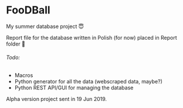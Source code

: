 # FooDBall
My summer database project :innocent:

<!----## Constraints:
* 
*
*
*
*
*
-->


Report file for the database written in Polish (for now) placed in Report folder :file_folder:

###### Todo:
* Macros
* Python generator for all the data (webscraped data, maybe?)
* Python REST API/GUI for managing the database


Alpha version project sent in 19 Jun 2019.
